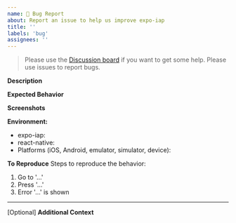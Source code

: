 ```yaml
---
name: 🐛 Bug Report
about: Report an issue to help us improve expo-iap
title: ''
labels: 'bug'
assignees: ''
---
```


> Please use the [Discussion board](https://github.com/hyochan/expo-iap/discussions) if you want to get some help. Please use issues to report bugs.

**Description**

<!-- A brief description of the issue. -->

**Expected Behavior**

<!-- A brief description of what you expected to happen. -->

**Screenshots**

<!-- Add screenshots, if applicable, to help explain your problem. -->

**Environment:**

- expo-iap:
- react-native:
- Platforms (iOS, Android, emulator, simulator, device):

**To Reproduce**
Steps to reproduce the behavior:

1. Go to '...'
2. Press '...'
3. Error '...' is shown

---

[Optional] **Additional Context**

<!-- Add any other context about the problem here. -->

